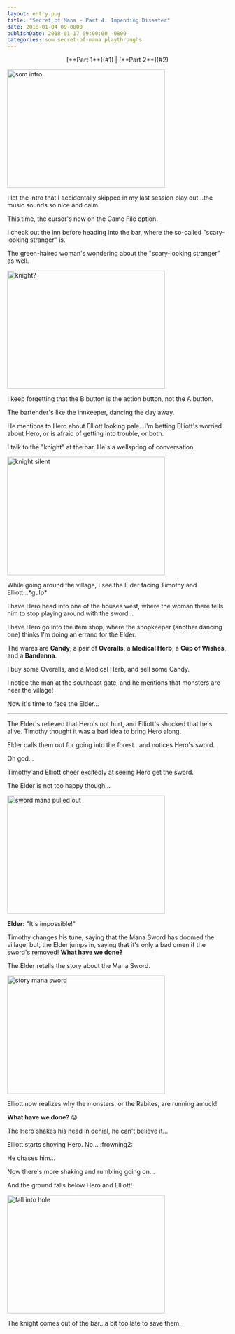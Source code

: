 ```yaml
---
layout: entry.pug
title: "Secret of Mana - Part 4: Impending Disaster"
date: 2018-01-04 09-0800
publishDate: 2018-01-17 09:00:00 -0800
categories: som secret-of-mana playthroughs
---
```


<p style="text-align: center;">[**Part 1**](#1) | [**Part 2**](#2)</p>

<a name="1"></a>

<img src="https://i.imgur.com/QhqAG1Y.png" alt="som intro" width="360" height="270" />

I let the intro that I accidentally skipped in my last session play out...the music sounds so nice and calm.

This time, the cursor's now on the Game File option.

I check out the inn before heading into the bar, where the so-called "scary-looking stranger" is.

The green-haired woman's wondering about the "scary-looking stranger" as well.

<img src="https://i.imgur.com/ZRIxsnR.png" alt="knight?" width="360" height="270" />

I keep forgetting that the B button is the action button, not the A button.

The bartender's like the innkeeper, dancing the day away.

He mentions to Hero about Elliott looking pale...I'm betting Elliott's worried about Hero, or is afraid of getting into trouble, or both.

I talk to the "knight" at the bar. He's a wellspring of conversation.

<img src="https://i.imgur.com/7jGDj5w.png" alt="knight silent" width="360" height="270" />

While going around the village, I see the Elder facing Timothy and Elliott...\*gulp\*

I have Hero head into one of the houses west, where the woman there tells him to stop playing around with the sword...

I have Hero go into the item shop, where the shopkeeper (another dancing one) thinks I'm doing an errand for the Elder.

The wares are **Candy**, a pair of **Overalls**, a **Medical Herb**, a **Cup of Wishes**, and a **Bandanna**.

I buy some Overalls, and a Medical Herb, and sell some Candy.

I notice the man at the southeast gate, and he mentions that monsters are near the village!

Now it's time to face the Elder...

<a name="2"></a>

---

The Elder's relieved that Hero's not hurt, and Elliott's shocked that he's alive. Timothy thought it was a bad idea to bring Hero along.

Elder calls them out for going into the forest...and notices Hero's sword.

Oh god...

Timothy and Elliott cheer excitedly at seeing Hero get the sword.

The Elder is not too happy though...

<img src="https://i.imgur.com/cECq3AP.png" alt="sword mana pulled out" width="360" height="270" />

**Elder:** "It's impossible!"

Timothy changes his tune, saying that the Mana Sword has doomed the village, but, the Elder jumps in, saying that it's only a bad omen if the sword's removed! **What have we done?**

The Elder retells the story about the Mana Sword.

<img src="https://i.imgur.com/cx89jjQ.png" alt="story mana sword" width="360" height="270" />

Elliott now realizes why the monsters, or the Rabites, are running amuck!

**What have we done?** :worried:

The Hero shakes his head in denial, he can't believe it...

Elliott starts shoving Hero. No... :frowning2:

He chases him...

Now there's more shaking and rumbling going on...

And the ground falls below Hero and Elliott!

<img src="https://i.imgur.com/xZ7F0QA.png" alt="fall into hole" width="360" height="270" />

The knight comes out of the bar...a bit too late to save them.